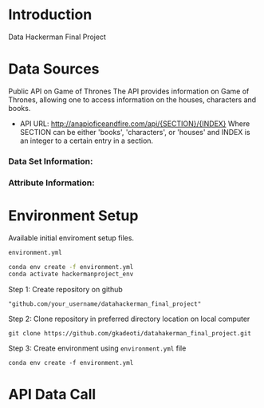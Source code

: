 
# Introduction
  Data Hackerman Final Project

# Data Sources
Public API on Game of Thrones
The API provides information on Game of Thrones, allowing one to access information on the houses, characters and books.
* API URL: http://anapioficeandfire.com/api/{SECTION}/{INDEX}
Where SECTION can be either 'books', 'characters', or 'houses' and INDEX is an integer to a certain entry in a section.

### Data Set Information:


### Attribute Information:

# Environment Setup
Available initial enviroment setup files.

```bash
environment.yml
```

```bash
conda env create -f environment.yml
conda activate hackermanproject_env

```
Step 1: Create repository on github

```
"github.com/your_username/datahackerman_final_project"

```

Step 2: Clone repository in preferred directory location on local computer  
```
git clone https://github.com/gkadeoti/datahakerman_final_project.git

```

Step 3: Create environment using `environment.yml` file

```
conda env create -f environment.yml

```
# API Data Call



